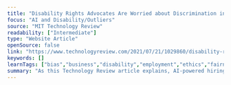 ```yaml
---
title: "Disability Rights Advocates Are Worried about Discrimination in AI Hiring Tools"
focus: "AI and Disability/Outliers"
source: "MIT Technology Review"
readability: ["Intermediate"]
type: "Website Article"
openSource: false
link: "https://www.technologyreview.com/2021/07/21/1029860/disability-rights-employment-discrimination-ai-hiring/"
keywords: []
learnTags: ["bias","business","disability","employment","ethics","fairness"]
summary: "As this Technology Review article explains, AI-powered hiring tools often fail to include people with disabilities when generating their training data. "
---
```

